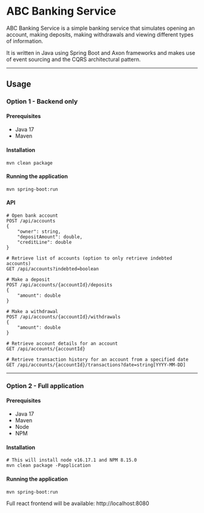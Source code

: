 # ABC Banking Service
ABC Banking Service is a simple banking service that simulates opening an account, making deposits, making withdrawals and viewing different types of information.

It is written in Java using Spring Boot and Axon frameworks and makes use of event sourcing and the CQRS architectural pattern.

---

## Usage

### Option 1 - Backend only

#### Prerequisites
- Java 17
- Maven

#### Installation
```
mvn clean package
```

#### Running the application
```
mvn spring-boot:run
```

#### API
```
# Open bank account
POST /api/accounts
{
    "owner": string,
    "depositAmount": double,
    "creditLine": double
}

# Retrieve list of accounts (option to only retrieve indebted accounts)
GET /api/accounts?indebted=boolean

# Make a deposit
POST /api/accounts/{accountId}/deposits
{
    "amount": double
}

# Make a withdrawal
POST /api/accounts/{accountId}/withdrawals
{
    "amount": double
}

# Retrieve account details for an account
GET /api/accounts/{accountId}

# Retrieve transaction history for an account from a specified date
GET /api/accounts/{accountId}/transactions?date=string[YYYY-MM-DD]
```

---

### Option 2 - Full application

#### Prerequisites
- Java 17
- Maven
- Node
- NPM

#### Installation
```
# This will install node v16.17.1 and NPM 8.15.0
mvn clean package -Papplication
```

#### Running the application
```
mvn spring-boot:run
```

Full react frontend will be available: http://localhost:8080
